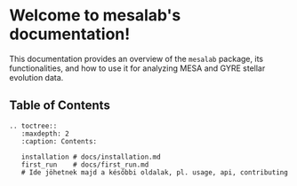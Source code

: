 # Welcome to mesalab's documentation!

This documentation provides an overview of the `mesalab` package, its functionalities, and how to use it for analyzing MESA and GYRE stellar evolution data.

## Table of Contents

```eval_rst
.. toctree::
   :maxdepth: 2
   :caption: Contents:

   installation # docs/installation.md
   first_run    # docs/first_run.md 
   # Ide jöhetnek majd a későbbi oldalak, pl. usage, api, contributing
